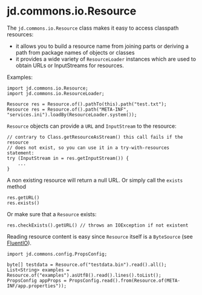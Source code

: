 # jd.commons.io.Resource

The `jd.commons.io.Resource` class makes it easy to access classpath resources:
- it allows you to build a resource name from joining parts or deriving a path from package names of objects or classes
- it provides a wide variety of `ResourceLoader` instances which are 
    used to obtain URLs or InputStreams for resources.

Examples:

    import jd.commons.io.Resource;
    import jd.commons.io.ResourceLoader;

    Resource res = Resource.of().pathTo(this).path("test.txt");
    Resource res = Resource.of().path("META-INF", "services.ini").loadBy(ResourceLoader.system());

`Resource` objects can provide a `URL` and `InputStream` to the resource:

    // contrary to Class.getResourceAsStream() this call fails if the resource
    // does not exist, so you can use it in a try-with-resources statement:
    try (InputStream in = res.getInputStream()) {
        ...
    }

A non existing resource will return a null URL. Or simply call the `exists` method
    
    res.getURL() 
    res.exists()

Or make sure that a `Resource` exists: 

    res.checkExists().getURL() // throws an IOException if not existent

Reading resource content is easy since `Resource` itself is a `ByteSource` (see [FluentIO](FluentIO.md)).

    import jd.commons.config.PropsConfig;

    byte[] testdata = Resource.of("testdata.bin").read().all();
    List<String> examples = Resource.of("examples").asUtf8().read().lines().toList();  
    PropsConfig appProps = PropsConfig.read().from(Resource.of(META-INF/app.properties"));